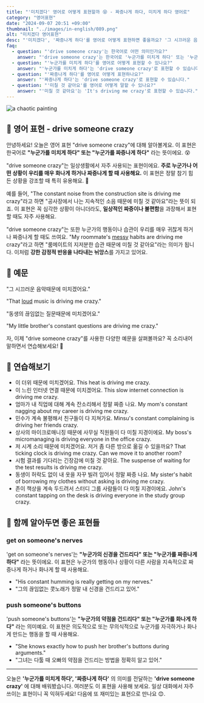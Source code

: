 ```yaml
---
title: "'미치겠다' 영어로 어떻게 표현할까 😵 - 짜증나게 하다, 미치게 하다 영어로"
category: "영어표현"
date: "2024-09-07 20:51 +09:00"
thumbnail: "../images/in-english/089.png"
alt: "미치겠다 영어표현"
desc: "'미치겠다', '짜증나게 하다'를 영어로 어떻게 표현하면 좋을까요? '그 시끄러운 음악떄문에 미치겠어요', '동생의 끊임없는 질문때문에 미치겠어요' 등을 영어로 표현하는 법을 배워봅시다. 다양한 예문을 통해서 연습하고 본인의 표현으로 만들어 보세요."
faq:
  - question: "'drive someone crazy'는 한국어로 어떤 의미인가요?"
    answer: "'drive someone crazy'는 한국어로 '누군가를 미치게 하다' 또는 '누군가를 짜증나게 하다'라는 뜻입니다."
  - question: "'누군가를 미치게 하다'를 영어로 어떻게 표현할 수 있나요?"
    answer: "'누군가를 미치게 하다'는 'drive someone crazy'로 표현할 수 있습니다."
  - question: "'짜증나게 하다'를 영어로 어떻게 표현하나요?"
    answer: "'짜증나게 하다'는 'drive someone crazy'로 표현할 수 있습니다."
  - question: "'미칠 것 같아요'를 영어로 어떻게 말할 수 있나요?"
    answer: "'미칠 것 같아요'는 'It's driving me crazy'로 표현할 수 있습니다."
---
```


![a chaotic painting](../images/in-english/089-1.avif)

## 🌟 영어 표현 - drive someone crazy

안녕하세요! 오늘은 영어 표현 "drive someone crazy"에 대해 알아볼게요. 이 표현은 한국어로 **"누군가를 미치게 하다" 또는 "누군가를 짜증나게 하다"** 라는 뜻이에요. 😵

"drive someone crazy"는 일상생활에서 자주 사용되는 표현이에요. **주로 누군가나 어떤 상황이 우리를 매우 화나게 하거나 짜증나게 할 때 사용해요.** 이 표현은 정말 참기 힘든 상황을 강조할 때 특히 유용해요. 🤯

예를 들어, "The constant noise from the construction site is driving me crazy"라고 하면 "공사장에서 나는 지속적인 소음 때문에 미칠 것 같아요"라는 뜻이 되죠. 이 표현은 꼭 심각한 상황이 아니더라도, **일상적인 짜증이나 불편함**을 과장해서 표현할 때도 자주 사용해요.

"drive someone crazy"는 또한 누군가의 행동이나 습관이 우리를 매우 귀찮게 하거나 짜증나게 할 때도 쓰여요. "My roommate's [messy](/blog/in-english/352.messy/) habits are driving me crazy"라고 하면 "룸메이트의 지저분한 습관 때문에 미칠 것 같아요"라는 의미가 됩니다. 이처럼 **강한 감정적 반응을 나타내는 뉘앙스**를 가지고 있어요.

## 📖 예문

"그 시끄러운 음악때문에 미치겠어요."

"That [loud](/blog/in-english/311.loud/) music is driving me crazy."

"동생의 끊임없는 질문때문에 미치겠어요."

"My little brother's constant questions are driving me crazy."

자, 이제 "drive someone crazy"를 사용한 다양한 예문을 살펴볼까요? 꼭 소리내어 말하면서 연습해보세요! 🚀

## 💬 연습해보기

<ul data-interactive-list>
  <li data-interactive-item>
    <span data-toggler>이 더위 때문에 미치겠어요.</span>
    <span data-answer>This heat is driving me crazy.</span>
  </li>
  <li data-interactive-item>
    <span data-toggler>이 느린 인터넷 연결 때문에 미치겠어요.</span>
    <span data-answer>This slow internet connection is driving me crazy.</span>
  </li>
  <li data-interactive-item>
    <span data-toggler>엄마가 내 직업에 대해 계속 잔소리해서 정말 짜증 나요.</span>
    <span data-answer>My mom's constant nagging about my career is driving me crazy.</span>
  </li>
  <li data-interactive-item>
    <span data-toggler>민수가 계속 불평해서 친구들이 다 지쳐가요.</span>
    <span data-answer>Minsu's constant complaining is driving her friends crazy.</span>
  </li>
  <li data-interactive-item>
    <span data-toggler>상사의 마이크로매니징 때문에 사무실 직원들이 다 미칠 지경이에요.</span>
    <span data-answer>My boss's micromanaging is driving everyone in the office crazy.</span>
  </li>
  <li data-interactive-item>
    <span data-toggler>저 시계 소리 때문에 미치겠어요. 저거 좀 다른 방으로 옮길 수 있을까요?</span>
    <span data-answer>That ticking clock is driving me crazy. Can we move it to another room?</span>
  </li>
  <li data-interactive-item>
    <span data-toggler>시험 결과를 기다리는 긴장감에 미칠 것 같아요.</span>
    <span data-answer>The suspense of waiting for the test results is driving me crazy.</span>
  </li>
  <li data-interactive-item>
    <span data-toggler>동생이 허락도 없이 내 옷을 자꾸 빌려 입어서 정말 짜증 나요.</span>
    <span data-answer>My sister's habit of borrowing my clothes without asking is driving me crazy.</span>
  </li>
  <li data-interactive-item>
    <span data-toggler>존이 책상을 계속 두드려서 스터디 그룹 사람들이 다 미칠 지경이에요.</span>
    <span data-answer>John's constant tapping on the desk is driving everyone in the study group crazy.</span>
  </li>
</ul>

## 🤝 함께 알아두면 좋은 표현들

### get on someone's nerves

'get on someone's nerves'는 **"누군가의 신경을 건드리다" 또는 "누군가를 짜증나게 하다"** 라는 뜻이에요. 이 표현은 누군가의 행동이나 상황이 다른 사람을 지속적으로 짜증나게 하거나 화나게 할 때 사용해요.

- "His constant humming is really getting on my nerves."
- "그의 끊임없는 콧노래가 정말 내 신경을 건드리고 있어."

### push someone's buttons

'push someone's buttons'는 **"누군가의 약점을 건드리다" 또는 "누군가를 화나게 하다"** 라는 의미예요. 이 표현은 의도적으로 또는 무의식적으로 누군가를 자극하거나 화나게 만드는 행동을 할 때 사용해요.

- "She knows exactly how to push her brother's buttons during arguments."
- "그녀는 다툴 때 오빠의 약점을 건드리는 방법을 정확히 알고 있어."

---

오늘은 **'누군가를 미치게 하다', '짜증나게 하다'** 의 의미를 전달하는 **'drive someone crazy'** 에 대해 배워봤습니다. 여러분도 이 표현을 사용해 보세요. 일상 대화에서 자주 쓰이는 표현이니 꼭 익혀두세요! 다음에 또 재미있는 표현으로 만나요 😊.
